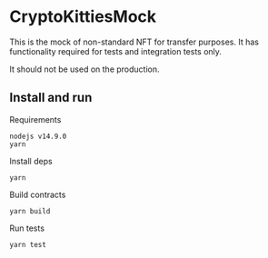 # CryptoKittiesMock

This is the mock of non-standard NFT for transfer purposes.
It has functionality required for tests and integration tests only.

It should not be used on the production.

## Install and run

Requirements
```
nodejs v14.9.0
yarn
```

Install deps
```
yarn
```
Build contracts
```
yarn build
```
Run tests
```
yarn test
```

